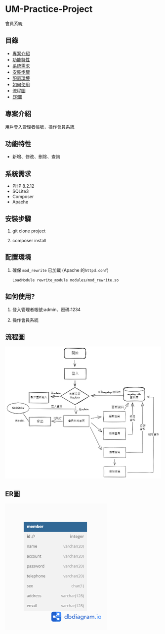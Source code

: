 # UM-Practice-Project

會員系統

## 目錄
- [專案介紹](#專案介紹)
- [功能特性](#功能特性)
- [系統需求](#系統需求)
- [安裝步驟](#安裝步驟)
- [配置環境](#配置環境)
- [如何使用](#如何使用)
- [流程圖](#流程圖)
- [ER圖](#ER圖)

## 專案介紹
用戶登入管理者帳號，操作會員系統

## 功能特性
- 新增、修改、刪除、查詢


## 系統需求
- PHP 8.2.12
- SQLite3 
- Composer
- Apache

## 安裝步驟
1.  git clone project

2.  composer install

## 配置環境
1. 確保 `mod_rewrite` 已加載 (Apache 的`httpd.conf`)
    ```plaintext
   LoadModule rewrite_module modules/mod_rewrite.so
    ```

## 如何使用?
1. 登入管理者帳號:admin、密碼:1234

2. 操作會員系統

## 流程圖
![流程圖](assets/flowchart.png)

## ER圖
![ER圖](assets/er.png)
